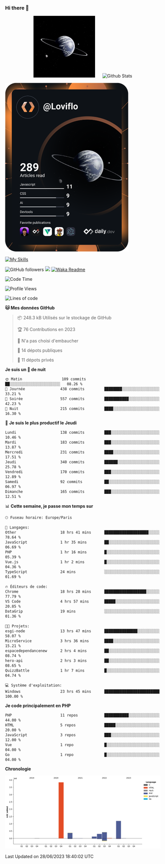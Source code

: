### Hi there 👋

<p align="center">
  <img src="https://github.com/Loviflo/Loviflo/blob/main/img/portrait.jpg" alt="Loviflo" height="200" style="margin-right: 20px"/>
  <img src="https://github-readme-stats.vercel.app/api?username=Loviflo&show_icons=true&theme=graywhite" alt="Github Stats" />
</p>

<a href="https://app.daily.dev/loviflo"><img src="https://github.com/loviflo/loviflo/blob/main/devcard.svg" width="400" alt="Loviflo's Dev Card"/></a>


[![My Skills](https://skillicons.dev/icons?i=php,laravel,symfony,mysql,js,ts,html,css,sass,angular,docker,webpack,vscode,figma,git,github,gitlab)](https://skillicons.dev)


![GitHub followers](https://img.shields.io/github/followers/Loviflo?label=Follow&style=social)
![](https://visitor-badge.glitch.me/badge?page_id=Loviflo.Loviflo)
[![Waka Readme](https://github.com/Loviflo/Loviflo/actions/workflows/update-stats.yml/badge.svg)](https://github.com/Loviflo/Loviflo/actions/workflows/update-stats.yml)

<!--START_SECTION:waka-->
![Code Time](http://img.shields.io/badge/Code%20Time-1%2C271%20hrs%2025%20mins-blue)

![Profile Views](http://img.shields.io/badge/Vues%20du%20profil-0-blue)

![Lines of code](https://img.shields.io/badge/Depuis%20Hello%20World%2C%20j%27ai%20%C3%A9crit-6.2%20million%20Lignes%20de%20code-blue)

**🐱 Mes données GitHub** 

> 📦 248.3 kB Utilisés sur le stockage de GitHub 
 > 
> 🏆 76 Contributions en 2023
 > 
> 🚫 N'a pas choisi d'embaucher
 > 
> 📜 14 dépots publiques 
 > 
> 🔑 11 dépots privés 
 > 
**Je suis un 🦉 de nuit** 

```text
🌞 Matin                  109 commits         ██░░░░░░░░░░░░░░░░░░░░░░░   08.26 % 
🌆 Journée                438 commits         ████████░░░░░░░░░░░░░░░░░   33.21 % 
🌃 Soirée                 557 commits         ███████████░░░░░░░░░░░░░░   42.23 % 
🌙 Nuit                   215 commits         ████░░░░░░░░░░░░░░░░░░░░░   16.30 % 
```
📅 **Je suis le plus productif le Jeudi** 

```text
Lundi                    138 commits         ███░░░░░░░░░░░░░░░░░░░░░░   10.46 % 
Mardi                    183 commits         ███░░░░░░░░░░░░░░░░░░░░░░   13.87 % 
Mercredi                 231 commits         ████░░░░░░░░░░░░░░░░░░░░░   17.51 % 
Jeudi                    340 commits         ██████░░░░░░░░░░░░░░░░░░░   25.78 % 
Vendredi                 170 commits         ███░░░░░░░░░░░░░░░░░░░░░░   12.89 % 
Samedi                   92 commits          ██░░░░░░░░░░░░░░░░░░░░░░░   06.97 % 
Dimanche                 165 commits         ███░░░░░░░░░░░░░░░░░░░░░░   12.51 % 
```


📊 **Cette semaine, je passe mon temps sur** 

```text
🕑︎ Fuseau horaire: Europe/Paris

💬 Langages: 
Other                    18 hrs 41 mins      ████████████████████░░░░░   78.64 % 
JavaScript               1 hr 35 mins        ██░░░░░░░░░░░░░░░░░░░░░░░   06.69 % 
PHP                      1 hr 16 mins        █░░░░░░░░░░░░░░░░░░░░░░░░   05.39 % 
Vue.js                   1 hr 2 mins         █░░░░░░░░░░░░░░░░░░░░░░░░   04.36 % 
TypeScript               24 mins             ░░░░░░░░░░░░░░░░░░░░░░░░░   01.69 % 

🔥 Éditeurs de code: 
Chrome                   18 hrs 28 mins      ███████████████████░░░░░░   77.79 % 
VS Code                  4 hrs 57 mins       █████░░░░░░░░░░░░░░░░░░░░   20.85 % 
DataGrip                 19 mins             ░░░░░░░░░░░░░░░░░░░░░░░░░   01.36 % 

🐱‍💻 Projets: 
esgi-node                13 hrs 47 mins      ███████████████░░░░░░░░░░   58.07 % 
MicroService             3 hrs 36 mins       ████░░░░░░░░░░░░░░░░░░░░░   15.21 % 
espacedependancenew      2 hrs 4 mins        ██░░░░░░░░░░░░░░░░░░░░░░░   08.74 % 
hero-api                 2 hrs 3 mins        ██░░░░░░░░░░░░░░░░░░░░░░░   08.65 % 
QuizzBattle              1 hr 7 mins         █░░░░░░░░░░░░░░░░░░░░░░░░   04.74 % 

💻 Système d'exploitation: 
Windows                  23 hrs 45 mins      █████████████████████████   100.00 % 
```

**Je code principalement en PHP** 

```text
PHP                      11 repos            ███████████░░░░░░░░░░░░░░   44.00 % 
HTML                     5 repos             █████░░░░░░░░░░░░░░░░░░░░   20.00 % 
JavaScript               3 repos             ███░░░░░░░░░░░░░░░░░░░░░░   12.00 % 
Vue                      1 repo              █░░░░░░░░░░░░░░░░░░░░░░░░   04.00 % 
Go                       1 repo              █░░░░░░░░░░░░░░░░░░░░░░░░   04.00 % 
```



**Chronologie**

![Lines of Code chart](https://raw.githubusercontent.com/Loviflo/Loviflo/main/assets/bar_graph.png)


 Last Updated on 28/06/2023 18:40:02 UTC
<!--END_SECTION:waka-->
